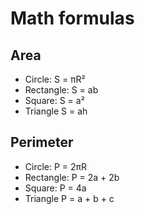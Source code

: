 # Math formulas
## Area
- Circle: S = πR²
- Rectangle: S = ab
- Square: S = a²
- Triangle S = ah

## Perimeter
- Circle: P = 2πR
- Rectangle: P = 2a + 2b
- Square: P = 4a
- Triangle P = a + b + c